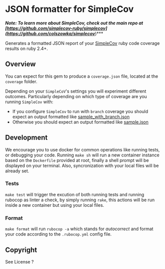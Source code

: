 # JSON formatter for SimpleCov

***Note: To learn more about SimpleCov, check out the main repo at [https://github.com/simplecov-ruby/simplecov](https://github.com/colszowka/simplecov***)***

Generates a formatted JSON report of your [SimpleCov](https://github.com/simplecov-ruby/simplecov) ruby code coverage results on ruby 2.4+.

## Overview

You can expect for this gem to produce a `coverage.json` file, located at the `coverage` folder. 

Depending on your `SimpleCoV`'s settings you will experiment different outcomes. Particularly depending on which type of coverage are you running `SimpleCov` with:

- If you configure `SimpleCov` to run with `branch` coverage you should expect an output formatted like [sample_with_branch.json](https://github.com/fede-moya/simplecov_json_formatter/blob/master/spec/fixtures/sample_with_branch.json)
- Otherwise you should expect an output formatted like [sample.json](https://github.com/fede-moya/simplecov_json_formatter/blob/master/spec/fixtures/sample.json)

## Development

We encourage you to use docker for common operations like running tests, or debugging your code. Running `make sh` will run a new container instance based on the `Dockerfile` provided at root, finally a shell prompt will be displayed on your terminal. Also, syncronization with your local files will be already set. 
### Tests
`make test` will trigger the excution of both running tests and running rubocop as linter a check, by simply running `rake`, this actions will be run inside a new container but using your local files.

### Format

`make format` will run `rubocop -a` which stands for _autocorrect_ and format your code according to the `.rubocop.yml` config file. 

## Copyright

See License ?
